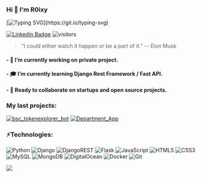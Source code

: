 ### Hi 👋 I'm R0ixy

<!-- [![Typing SVG](https://readme-typing-svg.herokuapp.com?color=%2336BCF7&lines=Startup+enthusiast.;Python+Developer+from+Ukraine.)](https://git.io/typing-svg) -->
[![Typing SVG](https://readme-typing-svg.herokuapp.com?color=%2336BCF7&height=40&lines=Startup+enthusiast.;Python+developer+from+Ukraine.;Think+Different.)](https://git.io/typing-svg)

[![Linkedin Badge](https://img.shields.io/badge/-Nikitakom-blue?style=round-square&logo=Linkedin&logoColor=white&link=https://www.linkedin.com/in/nikitakom)](https://www.linkedin.com/in/nikitakom)
![visitors](https://visitor-badge.glitch.me/badge?page_id=r0ixy&left_color=green&right_color=blue)

> "I could either watch it happen or be a part of it." -- Elon Musk

#### - 🔭 I’m currently working on private project.
#### - 🎓 I’m currently learning Django Rest Framework / Fast API.
#### - 💬 Ready to collaborate on startups and open source projects. 


<!-- ### Contact me: -->
<!-- [<img src='https://cdn.jsdelivr.net/npm/simple-icons@3.0.1/icons/linkedin.svg' alt='linkedin' height='40'>](https://www.linkedin.com/in/nikitakom/)   -->


### My last projects: 
[![bsc_tokenexplorer_bot](https://img.shields.io/static/v1?label=BSC_Token_explorer_bot&message=%20&color=000605&logo=github&logoColor=white&labelColor=000605)](https://github.com/R0ixy/BSC_bot_public)
[![Department_App](https://img.shields.io/static/v1?label=Department_App&message=%20&color=000605&logo=github&logoColor=white&labelColor=000605)](https://github.com/R0ixy/epam_project)

### ⚡Technologies:  
![Python](https://img.shields.io/badge/python-3670A0?style=for-the-badge&logo=python&logoColor=ffdd54) 
![Django](https://img.shields.io/badge/django-%23092E20.svg?style=for-the-badge&logo=django&logoColor=white) 
![DjangoREST](https://img.shields.io/badge/DJANGO-REST-ff1709?style=for-the-badge&logo=django&logoColor=white&color=ff1709&labelColor=gray)
![Flask](https://img.shields.io/badge/flask-%23000.svg?style=for-the-badge&logo=flask&logoColor=white) 
![JavaScript](https://img.shields.io/badge/javascript-%23323330.svg?style=for-the-badge&logo=javascript&logoColor=%23F7DF1E)
![HTML5](https://img.shields.io/badge/html5-%23E34F26.svg?style=for-the-badge&logo=html5&logoColor=white)
![CSS3](https://img.shields.io/badge/css3-%231572B6.svg?style=for-the-badge&logo=css3&logoColor=white)
![MySQL](https://img.shields.io/badge/mysql-%2300f.svg?style=for-the-badge&logo=mysql&logoColor=white)
![MongoDB](https://img.shields.io/badge/MongoDB-%234ea94b.svg?style=for-the-badge&logo=mongodb&logoColor=white) 
![DigitalOcean](https://img.shields.io/badge/DigitalOcean-%230167ff.svg?style=for-the-badge&logo=digitalOcean&logoColor=white) 
![Docker](https://img.shields.io/badge/docker-%230db7ed.svg?style=for-the-badge&logo=docker&logoColor=white) 
![Git](https://img.shields.io/badge/git-%23F05033.svg?style=for-the-badge&logo=git&logoColor=white)

<a href="https://github.com/R0xiy/R0ixy">
  <img align="center" src="https://github-readme-stats.vercel.app/api/top-langs/?username=R0ixy&hide=css&title_color=ffffff&text_color=c9cacc&icon_color=2bbc8a&bg_color=22272e&langs_count=3" />
</a>
<br>
<br>

<!-- > "I could either watch it happen or be a part of it." -- Elon Musk -->



<!-- ![visitors](https://visitor-badge.glitch.me/badge?page_id=r0ixy&left_color=green&right_color=blue) -->
